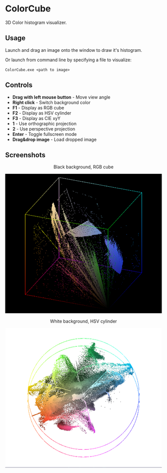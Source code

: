 # ColorCube

3D Color histogram visualizer.

## Usage

Launch and drag an image onto the window to draw it's histogram.

Or launch from command line by specifying a file to visualize:

`ColorCube.exe <path to image>`

## Controls

- **Drag with left mouse button** - Move view angle
- **Right click** - Switch background color
- **F1** - Display as RGB cube
- **F2** - Display as HSV cylinder
- **F3** - Display as CIE xyY
- **1** - Use orthographic projection
- **2** - Use perspective projection
- **Enter** - Toggle fullscreen mode
- **Drag&drop image** - Load dropped image

## Screenshots

<div align="center">

Black background, RGB cube

![Screenshot 1](images/example1.png)

White background, HSV cylinder

![Screenshot 2](images/example2.png)

</div>
